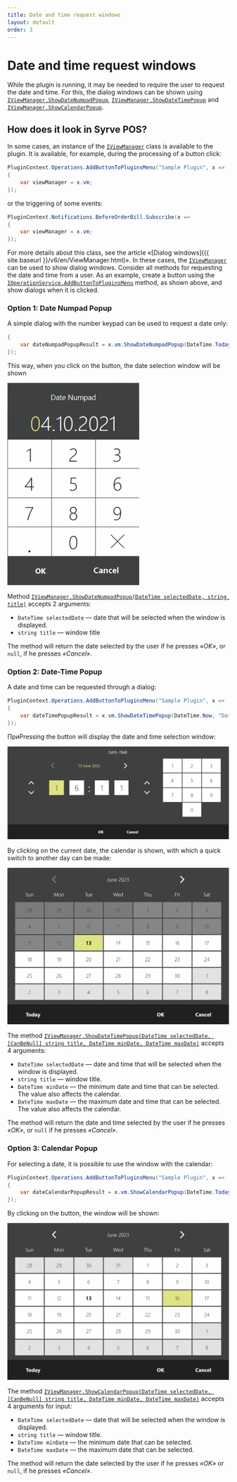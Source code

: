 ```yaml
---
title: Date and time request windows
layout: default
order: 3
---
```

# Date and time request windows #

While the plugin is running, it may be needed to require the user to request the date and time. For this, the dialog windows can be shown using [`IViewManager.ShowDateNumpadPopup`](https://syrve.github.io/front.api.sdk/v7/html/M_Resto_Front_Api_UI_IViewManager_ShowDateNumpadPopup.htm), [`IViewManager.ShowDateTimePopup`](https://syrve.github.io/front.api.sdk/v7/html/M_Resto_Front_Api_UI_IViewManager_ShowDateTimePopup.htm) and [`IViewManager.ShowCalendarPopup`](https://syrve.github.io/front.api.sdk/v7/html/M_Resto_Front_Api_UI_IViewManager_ShowCalendarPopup.htm).

## How does it look in Syrve POS?

In some cases, an instance of the [`IViewManager`](https://syrve.github.io/front.api.sdk/v7/html/T_Resto_Front_Api_UI_IViewManager.htm) class is available to the plugin. It is available, for example, during the processing of a button click:

```cs
PluginContext.Operations.AddButtonToPluginsMenu("Sample Plugin", x =>
{
    var viewManager = x.vm;
});
```

or the triggering of some events:

```cs
PluginContext.Notifications.BeforeOrderBill.Subscribe(x =>
{
	var viewManager = x.vm;
});
```

For more details about this class, see the article «[Dialog windows]({{ site.baseurl }}/v6/en/ViewManager.html)». In these cases, the [`IViewManager`](https://syrve.github.io/front.api.sdk/v7/html/T_Resto_Front_Api_UI_IViewManager.htm) can be used to show dialog windows. Consider all methods for requesting the date and time from a user. As an example, create a button using the [`IOperationService.AddButtonToPluginsMenu`](https://syrve.github.io/front.api.sdk/v7/html/M_Resto_Front_Api_IOperationService_AddButtonToPluginsMenu.htm) method, as shown above, and show dialogs when it is clicked.

### Option 1: Date Numpad Popup

A simple dialog with the number keypad can be used to request a date only:

```cs
{
    var dateNumpadPopupResult = x.vm.ShowDateNumpadPopup(DateTime.Today, "Date Numpad");
});
```

This way, when you click on the button, the date selection window will be shown

![date-numpad-popup](../../img/showDateTimePopup/DateNumpadPopup.png)

Method [`IViewManager.ShowDateNumpadPopup(DateTime selectedDate, string title)`](https://syrve.github.io/front.api.sdk/v7/html/M_Resto_Front_Api_UI_IViewManager_ShowDateNumpadPopup.htm) accepts 2 arguments:

- `DateTime selectedDate` — date that will be selected when the window is displayed.
- `string title` — window title

The method will return the date selected by the user if he presses *«OK»*, or `null`,  if he presses *«Cancel»*.

### Option 2: Date-Time Popup

A date and time can be requested through a dialog:

```cs
PluginContext.Operations.AddButtonToPluginsMenu("Sample Plugin", x =>
{
    var dateTimePopupResult = x.vm.ShowDateTimePopup(DateTime.Now, "Date-Time", DateTime.Today, DateTime.Today.AddMonths(6));
});
```

ПриPressing the button will display the date and time selection window:

![date-numpad-popup](../../img/showDateTimePopup/DateTimePopup.png)

By clicking on the current date, the calendar is shown, with which a quick switch to another day can be made:

![date-numpad-popup](../../img/showDateTimePopup/DateTimePopupCalendar.png)

The method [`IViewManager.ShowDateTimePopup(DateTime selectedDate, [CanBeNull] string title, DateTime minDate, DateTime maxDate)`](https://syrve.github.io/front.api.sdk/v7/html/M_Resto_Front_Api_UI_IViewManager_ShowDateTimePopup.htm) accepts 4 arguments:

- `DateTime selectedDate` — date and time that will be selected when the window is displayed.
- `string title` — window title.
- `DateTime minDate` — the minimum date and time that can be selected. The value also affects the calendar.
- `DateTime maxDate` — the maximum date and time that can be selected. The value also affects the calendar.

The method will return the date and time selected by the user if he presses *«OK»*, or `null` if he presses *«Cancel»*.

### Option 3: Calendar Popup

For selecting a date, it is possible to use the window with the calendar:

```cs
PluginContext.Operations.AddButtonToPluginsMenu("Sample Plugin", x =>
{
    var dateCalendarPopupResult = x.vm.ShowCalendarPopup(DateTime.Today, "Calendar", DateTime.Today, DateTime.Today.AddMonths(6));
});
```

By clicking on the button, the window will be shown:

![date-numpad-popup](../../img/showDateTimePopup/CalendarPopup.png)

The method [`IViewManager.ShowCalendarPopup(DateTime selectedDate, [CanBeNull] string title, DateTime minDate, DateTime maxDate)`](https://syrve.github.io/front.api.sdk/v7/html/M_Resto_Front_Api_UI_IViewManager_ShowCalendarPopup.htm) accepts 4 arguments for input:

- `DateTime selectedDate` — date that will be selected when the window is displayed.
- `string title` — window title.
- `DateTime minDate` — the minimum date that can be selected.
- `DateTime maxDate` — the maximum date that can be selected.

The method will return the date selected by the user if he presses *«OK»* or `null`,  if he presses *«Cancel»*.